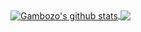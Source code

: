 <a href="#">
  <img align="center" src="https://github-readme-stats.anuraghazra1.vercel.app/api?username=Gambozo&show_icons=true&include_all_commits=true&theme=material-palenight&custom_title=Meu GitHub" alt="Gambozo's github stats" />
</a>
<a href="#">
  <img align="center" src="https://github-readme-stats.anuraghazra1.vercel.app/api/top-langs/?username=Gambozo&layout=compact&theme=material-palenight&custom_title=Linguagens mais utilizadas" />
</a>
